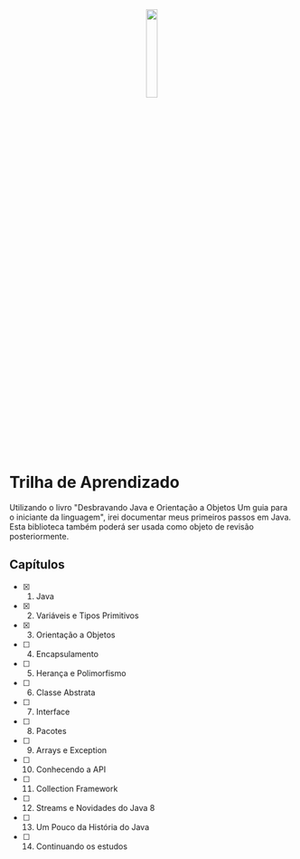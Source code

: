 <div align="center">
  <img src="https://github.com/nicole-brito/hello-java/assets/80689302/2e7ed04d-7b21-42c7-9305-e6f6f581c931" width="20%">
</div>

# Trilha de Aprendizado

Utilizando o livro "Desbravando Java e Orientação a Objetos Um guia para o iniciante da linguagem", irei documentar meus primeiros passos em Java. 
</br>
Esta biblioteca também poderá ser usada como objeto de revisão posteriormente.


## Capítulos
- [x]  1. Java
- [x]  2. Variáveis e Tipos Primitivos
- [X]  3. Orientação a Objetos
- [ ]  4. Encapsulamento
- [ ] 5. Herança e Polimorfismo
- [ ] 6. Classe Abstrata
- [ ] 7. Interface
- [ ] 8. Pacotes
- [ ] 9. Arrays e Exception
- [ ] 10. Conhecendo a API
- [ ] 11. Collection Framework 
- [ ] 12. Streams e Novidades do Java 8
- [ ] 13. Um Pouco da História do Java
- [ ] 14. Continuando os estudos
